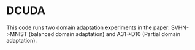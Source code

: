 # DCUDA
This code runs two domain adaptation experiments in the paper: SVHN->MNIST (balanced  domain adaptation) and A31->D10 (Partial domain adaptation).
